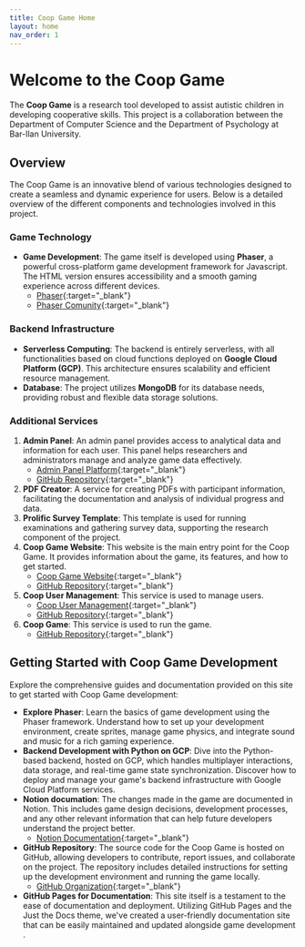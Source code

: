 ```yaml
---
title: Coop Game Home
layout: home
nav_order: 1
---
```


# Welcome to the Coop Game

The **Coop Game** is a research tool developed to assist autistic children in developing cooperative skills. This project is a collaboration between the Department of Computer Science and the Department of Psychology at Bar-Ilan University.

## Overview

The Coop Game is an innovative blend of various technologies designed to create a seamless and dynamic experience for users. Below is a detailed overview of the different components and technologies involved in this project.

### Game Technology

- **Game Development**: The game itself is developed using **Phaser**, a powerful cross-platform game development framework for Javascript. The HTML version ensures accessibility and a smooth gaming experience across different devices.
  - [Phaser](https://phaser.io){:target="\_blank"}
  - [Phaser Comunity](https://discord.com/invite/phaser){:target="\_blank"}

### Backend Infrastructure

- **Serverless Computing**: The backend is entirely serverless, with all functionalities based on cloud functions deployed on **Google Cloud Platform (GCP)**. This architecture ensures scalability and efficient resource management.
- **Database**: The project utilizes **MongoDB** for its database needs, providing robust and flexible data storage solutions.

### Additional Services

1. **Admin Panel**: An admin panel provides access to analytical data and information for each user. This panel helps researchers and administrators manage and analyze game data effectively.
   - [Admin Panel Platform](https://prolific-survey-xpdmwwgl7a-lm.a.run.app/login){:target="\_blank"}
   - [GitHub Repository](https://github.com/Etelis/Coop-Admin-Panel){:target="\_blank"}
2. **PDF Creator**: A service for creating PDFs with participant information, facilitating the documentation and analysis of individual progress and data.
3. **Prolific Survey Template**: This template is used for running examinations and gathering survey data, supporting the research component of the project.
4. **Coop Game Website**: This website is the main entry point for the Coop Game. It provides information about the game, its features, and how to get started.
   - [Coop Game Website](https://www.coopworld.net){:target="\_blank"}
   - [GitHub Repository](https://github.com/CoOp-World/Co-Op-Website){:target="\_blank"}
5. **Coop User Management**: This service is used to manage users.
   - [Coop User Management](https://co-op-user-management-791222378113.europe-central2.run.app){:target="\_blank"}
   - [GitHub Repository](https://github.com/CoOp-World/Co-op-user-management){:target="\_blank"}
6. **Coop Game**: This service is used to run the game.
   - [GitHub Repository](https://github.com/CoOp-World/CO-OP-client){:target="\_blank"}

## Getting Started with Coop Game Development

Explore the comprehensive guides and documentation provided on this site to get started with Coop Game development:

- **Explore Phaser**: Learn the basics of game development using the Phaser framework. Understand how to set up your development environment, create sprites, manage game physics, and integrate sound and music for a rich gaming experience.
- **Backend Development with Python on GCP**: Dive into the Python-based backend, hosted on GCP, which handles multiplayer interactions, data storage, and real-time game state synchronization. Discover how to deploy and manage your game's backend infrastructure with Google Cloud Platform services.
- **Notion documation**: The changes made in the game are documented in Notion. This includes game design decisions, development processes, and any other relevant information that can help future developers understand the project better.
  - [Notion Documentation](https://www.notion.so/1187f8928ee28173ac9bf63a11d353c4?v=1187f8928ee28190b430000cfecb0d3b&pvs=4){:target="\_blank"}
- **GitHub Repository**: The source code for the Coop Game is hosted on GitHub, allowing developers to contribute, report issues, and collaborate on the project. The repository includes detailed instructions for setting up the development environment and running the game locally.
  - [GitHub Organization](https://github.com/CoOp-World){:target="\_blank"}
- **GitHub Pages for Documentation**: This site itself is a testament to the ease of documentation and deployment. Utilizing GitHub Pages and the Just the Docs theme, we've created a user-friendly documentation site that can be easily maintained and updated alongside game development .

